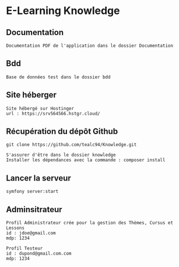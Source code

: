 # E-Learning Knowledge

## Documentation
```
Documentation PDF de l'application dans le dossier Documentation

```
## Bdd
```
Base de données test dans le dossier bdd

```
## Site héberger
```
Site hébergé sur Hostinger
url : https://srv564566.hstgr.cloud/
```
## Récupération du dépôt Github
```
git clone https://github.com/tealc94/Knowledge.git

S'assurer d'être dans le dossier knowledge
Installer les dépendances avec la commande : composer install

```
## Lancer la serveur
```
symfony server:start

```
## Adminsitrateur
```
Profil Administrateur crée pour la gestion des Thèmes, Cursus et Lessons
id : jdoe@gmail.com
mdp: 1234

Profil Testeur
id : dupond@gmail.com.com
mdp: 1234

```
